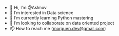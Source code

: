 - 👋 Hi, I’m @Aslmov
- 👀 I’m interested in Data science
- 🌱 I’m currently learning Python mastering
- 💞️ I’m looking to collaborate on data oriented project
- 📫 How to reach me (morguen.dev@gmail.com)

<!---
Aslmov/Aslmov is a ✨ special ✨ repository because its `README.md` (this file) appears on your GitHub profile.
You can click the Preview link to take a look at your changes.
--->
